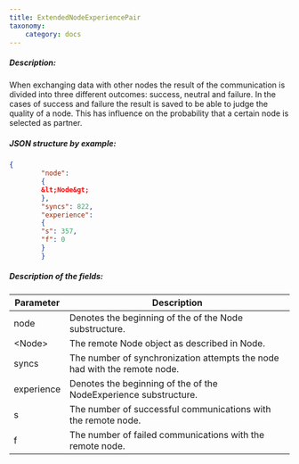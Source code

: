 ```yaml
---
title: ExtendedNodeExperiencePair
taxonomy:
    category: docs
---
```


 
##### Description: 
When exchanging data with other nodes the result of the communication is divided into three different outcomes: success, neutral and failure. In the cases of success and failure the result is saved to be able to judge the quality of a node. This has influence on the probability that a certain node is selected as partner.

 
##### JSON structure by example: 
```json
{
        "node":
        {
        &lt;Node&gt;
        },
        "syncs": 822,
        "experience":
        {
        "s": 357,
        "f": 0
        }
        }
``` 
##### Description of the fields: 

| Parameter | Description |
|------|------|
| node | Denotes the beginning of the of the Node substructure. |
| &lt;Node&gt; | The remote Node object as described in Node. |
| syncs | The number of synchronization attempts the node had with the remote node. |
| experience | Denotes the beginning of the of the NodeExperience substructure. |
| s | The number of successful communications with the remote node. |
| f | The number of failed communications with the remote node. |

 
